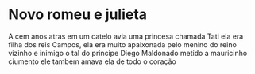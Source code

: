 <h1>Novo romeu e julieta</h1>

<p>A cem anos atras em um catelo avia uma princesa chamada Tati ela era filha dos reis Campos, ela era muito apaixonada pelo menino do reino vizinho e inimigo o tal do principe Diego Maldonado metido a mauricinho ciumento ele tambem amava ela de todo o coração</p>

